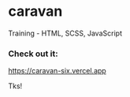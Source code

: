 # caravan
Training - HTML, SCSS, JavaScript

### Check out it:
https://caravan-six.vercel.app

Tks!
